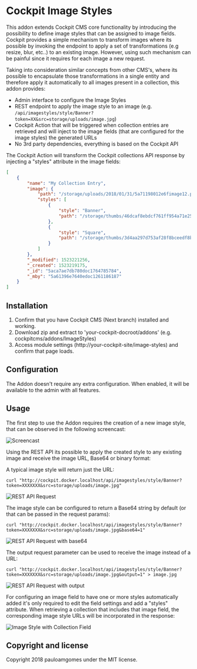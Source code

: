 # Cockpit Image Styles

This addon extends Cockpit CMS core functionality by introducing the possibility to define image styles that can be assigned to image fields.
Cockpit provides a simple mechanism to transform images where its possible by invoking the endpoint to apply a set of transformations (e.g resize, blur, etc..) to an existing image. However, using such mechanism can be painful since it requires for each image a new request.

Taking into consideration similar concepts from other CMS's, where its possible to encapsulate those transformations in a single entity and therefore apply it automatically to all images present in a collection, this addon provides:

* Admin interface to configure the Image Styles
* REST endpoint to apply the image style to an image (e.g. ```/api/imagestyles/style/Banner?token=XX&src=storage/uploads/image.jpg```)
* Cockpit Action that will be triggered when collection entries are retrieved and will inject to the image fields (that are configured for the image styles) the generated URLs
* No 3rd party dependencies, everything is based on the Cockpit API

The Cockpit Action will transform the Cockpit collections API response by injecting a "styles" attribute in the image fields:

```json
[
    {
        "name": "My Collection Entry",
        "image": {
            "path": "/storage/uploads/2018/01/31/5a71198012e6fimage12.png",
            "styles": [
                {
                    "style": "Banner",
                    "path": "/storage/thumbs/46dcaf8ebdcf761ff954a71e25114480_800x200_90_1523051274_thumbnail_b28354b543375bfa94dabaeda722927f.png"
                },
                {
                    "style": "Square",
                    "path": "/storage/thumbs/3d4aa297d753af28f8bceedf8bc77098_200x200_90_1523051274_resize_adb115059e28d960fa8badfac5516667.png"
                }
            ]
        },
        "_modified": 1523221256,
        "_created": 1523219175,
        "_id": "5aca7ae7db780doc1764785784",
        "_mby": "5a61396e7640edoc1261186187"
    }
]
```


## Installation

1. Confirm that you have Cockpit CMS (Next branch) installed and working.
2. Download zip and extract to 'your-cockpit-docroot/addons' (e.g. cockpitcms/addons/ImageStyles)
3. Access module settings (http://your-cockpit-site/image-styles) and confirm that page loads.

## Configuration

The Addon doesn't require any extra configuration. When enabled, it will be available to the admin with all features.

## Usage

The first step to use the Addon requires the creation of a new image style, that can be observed in the following screencast:

![Screencast](https://monosnap.com/file/y9gkZp50ED7PEk06zjfD1YCA43BBZ1.png)

Using the REST API its possible to apply the created style to any existing image and receive the image URL, Base64 or binary format:

A typical image style will return just the URL:

```
curl "http://cockpit.docker.localhost/api/imagestyles/style/Banner?token=XXXXXXX&src=storage/uploads/image.jpg"
```

![REST API Request](https://monosnap.com/file/tpHX5UNDHirnOGDxExENWAxkcieml3.png)

The image style can be configured to return a Base64 string by default (or that can be passed in the request params):

```
curl "http://cockpit.docker.localhost/api/imagestyles/style/Banner?token=XXXXXXX&src=storage/uploads/image.jpg&base64=1"
```

![REST API Request with base64](https://monosnap.com/file/D3dULBgZ7RZK9JrvZi3CCzrOx0nfJa.png)

The output request parameter can be used to receive the image instead of a URL:

```
curl "http://cockpit.docker.localhost/api/imagestyles/style/Banner?token=XXXXXXX&src=storage/uploads/image.jpg&output=1" > image.jpg
```

![REST API Request with output](https://monosnap.com/file/69591aVZYH64NPG1PebCKeDiu2VmZj.png)

For configuring an image field to have one or more styles automatically added it's only required to edit the field settings and add a "styles" attribute. When retrieving a collection that includes that image field, the corresponding image style URLs will be incorporated in the response:

![Image Style with Collection Field](https://monosnap.com/file/B8J3HFNAza972Syi6110hRnxbPBLnf.png)

## Copyright and license

Copyright 2018 pauloamgomes under the MIT license.


